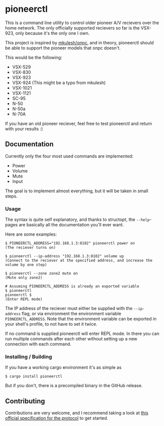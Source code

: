 # pioneerctl

This is a command line utility to control older pioneer A/V recievers over the home network.
The only officially supported recievers so far is the VSX-923, only because it's the only one I own.

This project is inspired by [mkulesh/onpc](https://github.com/mkulesh/onpc),
and in theory, pioneerctl should be able to support the pioneer models that onpc doesn't.

This would be the following:

- VSX-529
- VSX-830
- VSX-923
- VSX-924 (This might be a typo from mkulesh)
- VSX-1021
- VSX-1121
- SC-95
- N-50
- N-50a
- N-70A

If you have an old pioneer reciever, feel free to test pioneerctl and return with your results :)

## Documentation

Currently only the four most used commands are implemented:

- Power
- Volume
- Mute
- Input

The goal is to implement almost everything, but it will be taken in small steps.

### Usage

The syntax is quite self explanatory,
and thanks to structopt, the `--help`-pages are basically all the documentation you'll ever want.

Here are some examples:

```
$ PIONEERCTL_ADDRESS="192.168.1.3:8102" pioneerctl power on
(The reciever turns on)

$ pioneerctl --ip-address "192.168.1.3:8102" volume up
(Connect to the reciever at the specified address, and increase the volume by one step)

$ pioneerctl --zone zone2 mute on
(Mute only zone2)

# Assuming PIONEERCTL_ADDRESS is already an exported variable
$ pioneerctl
pioneerctl $
(Enter REPL mode)
```

The IP address of the reciever must either be supplied with the `--ip-address` flag,
or via environment the environment variable `PIONEERCTL_ADDRESS`.
Note that the environment variable can be exported in your shell's profile,
to not have to set it twice.

If no command is supplied pioneerctl will enter REPL mode.
In there you can run multiple commands after each other without setting up a new connection with each command.

### Installing / Building

If you have a working cargo environment it's as simple as

```
$ cargo install pioneerctl
```

But if you don't, there is a precompiled binary in the GitHub release.

## Contributing

Contributions are very welcome,
and I recommend taking a look at
[this official specification for the protocol](https://github.com/NomisIV/pioneerctl/blob/master/Pioneer_AVR_FY16_CIAMX.xlsx)
to get started.
